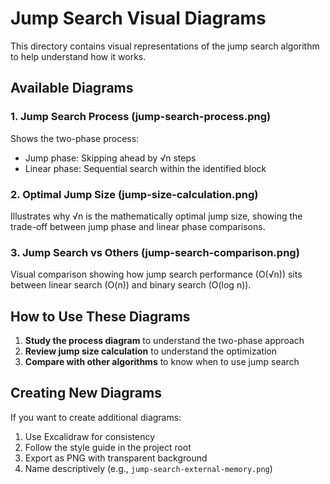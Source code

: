 # Jump Search Visual Diagrams

This directory contains visual representations of the jump search algorithm
to help understand how it works.

## Available Diagrams

### 1. Jump Search Process (jump-search-process.png)

Shows the two-phase process:

- Jump phase: Skipping ahead by √n steps
- Linear phase: Sequential search within the identified block

### 2. Optimal Jump Size (jump-size-calculation.png)

Illustrates why √n is the mathematically optimal jump size, showing the
trade-off between jump phase and linear phase comparisons.

### 3. Jump Search vs Others (jump-search-comparison.png)

Visual comparison showing how jump search performance (O(√n)) sits between
linear search (O(n)) and binary search (O(log n)).

## How to Use These Diagrams

1. **Study the process diagram** to understand the two-phase approach
2. **Review jump size calculation** to understand the optimization
3. **Compare with other algorithms** to know when to use jump search

## Creating New Diagrams

If you want to create additional diagrams:

1. Use Excalidraw for consistency
2. Follow the style guide in the project root
3. Export as PNG with transparent background
4. Name descriptively (e.g., `jump-search-external-memory.png`)

